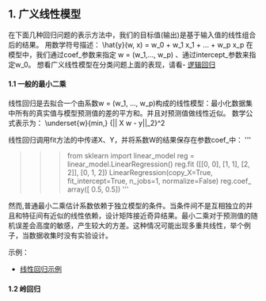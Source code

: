 ## 1. 广义线性模型


在下面几种回归问题的表示方法中，我们的目标值(输出)是基于输入值的线性组合后的结果。
用数学符号描述：
\hat{y}(w, x) = w_0 + w_1 x_1 + ... + w_p x_p
在模型中，我们通过coef_参数来指定 w = (w_1,..., w_p) 、通过intercept_参数来指定w_0。
想看广义线性模型在分类问题上面的表现，请看- [逻辑回归](逻辑回归.md)


#### 1.1 一般的最小二乘


线性回归是去拟合一个由系数w = (w_1, ..., w_p)构成的线性模型：最小化数据集中所有的真实值与模型预测值的差的平方和。并且对预测值做线性近似。
数学公式表示为：
\underset{w}{min\,} {|| X w - y||_2}^2

线性回归调用fit方法的中传递X、Y，并将系数W的结果保存在参数coef_中：
'''
>>> from sklearn import linear_model
>>> reg = linear_model.LinearRegression()
>>> reg.fit ([[0, 0], [1, 1], [2, 2]], [0, 1, 2])
LinearRegression(copy_X=True, fit_intercept=True, n_jobs=1, normalize=False)
>>> reg.coef_
array([ 0.5,  0.5])
'''

然而,普通最小二乘估计系数依赖于独立模型的条件。当条件间不是互相独立的并且和特征间有近似的线性依赖，设计矩阵接近奇异结果。最小二乘对于预测值的随机误差会高度的敏感，产生较大的方差。这种情况可能出现多重共线性，举个例子，当数据收集时没有实验设计。

示例：
- [线性回归示例](线性回归示例.md)

#### 1.2 岭回归
